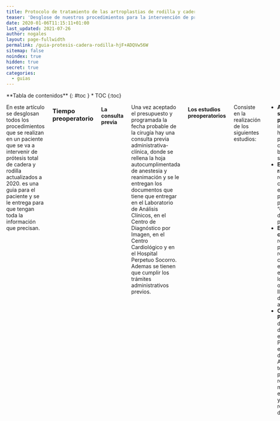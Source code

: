 ```yaml
---
title: Protocolo de tratamiento de las artroplastias de rodilla y cadera
teaser: 'Desglose de nuestros procedimientos para la intervención de prótesis total de cadera o rodilla.'
date: 2020-01-06T11:15:11+01:00
last_updated: 2021-07-26
author: nogales
layout: page-fullwidth
permalink: /guia-protesis-cadera-rodilla-hjF+ADQVw56W
sitemap: false
noindex: true
hidden: true
secret: true
categories: 
  - guias
---
```

<div class="row">
<div class="medium-4 medium-push-8 columns" markdown="1">
<div class="panel radius" markdown="1">
**Tabla de contenidos**
{: #toc }
*  TOC
{:toc}
</div>
</div><!-- /.medium-4.columns -->



<div class="medium-8 medium-pull-4 columns" markdown="1">

En este artículo se desglosan todos los procedimientos que se realizan en un paciente que se va a intervenir de prótesis total de cadera y rodilla actualizados a 2020. es una guia para el paciente y se le entrega para que tengan toda la información que precisan.

### Tiempo preoperatorio
#### La consulta previa
Una vez aceptado el presupuesto y programada la fecha probable de la cirugía hay una consulta previa administrativa-clínica, donde se rellena la hoja autocumplimentada de anestesia y reanimación y se le entregan los documentos que tiene que entregar en el Laboratorio de Análisis Clínicos, en el Centro de Diagnóstico por Imagen, en el Centro Cardiológico y en el Hospital Perpetuo Socorro. Ademas se tienen que cumplir los trámites administrativos previos. 

#### Los estudios preoperatorios
Consiste en la realización de los siguientes estudios:
- **Analítica sanguínea preoperatoria** incluyendo hemograma, pruebas de coagulación, bioquímica básica y serología vírica.
- **Estudio radiográfico** de rodilla y/o cadera con marcador esférico para planificación preoperatoria con “e-templates” y Rx de Tórax 2 proyecciones.
- **Estudio cardiológico** realizado por un profesional reconocido, que completa con electrocardiograma,
ecocardiograma y lo que estime oportuno para llegar a un diagnóstico y autorizar la cirugía.
- **Consulta de Preanestesia** desde septiembre de 2018 se realiza en el Hospital Perpetuo Socorro esta consulta, donde el Médico Anestesista valora todo el preoperatorio realizado por la mañana y le indica el tipo de anestesia y todo lo relacionado con dicha actividad.

Las tres primeras pruebas se realizan por la mañana y la consulta de preanestesia se realiza a primera hora de la tarde, todas las consultas son programadas previamente por este Centro. 

#### La consulta preoperatoria
Después de la consulta de preanestesia tendrá una consulta conmigo en este Centro, para preparar la cirugía que se realizará según el siguiente protocolo preoperatorio.

- Se le explica el procedimiento de ingreso, el tiempo de estancia hospitalaria
- Se le explican los riesgos y características de la intervención quirúrgica y se le da a firmar el **consentimiento informado**.
- Se le entrega la receta con la **medicación peri y post-operatoria** que tendrá que llevar junto a un informe médico breve para su médico de cabecera.
- Se le entregan 2 muletas o bastones ingleses y se le explica como debe caminar, adjuntándole un folleto explicativo de los mismos. Y se le invita a que se entrene antes de la cirugía.
- Por último **se le entrega un dispositivo de presión pulsátil intermitente** de los miembros inferiores del modelo Venapro o Venaflow Elite, para usar después de la cirugía. Dicho dispositivo se aplica en las piernas y provoca una mejora del retorno venoso, que evita el edema residual y minimiza la aparición de la trombosis venosa profunda. 

### Hospitalización
#### El preingreso
Dos días antes de la cirugía hay que realizar un test PCR para el SARS-2 COVID 19 y las pruebas cruzadas sanguineas. Ambas pruebas se realizarán el HOSPITAL PERPETUO SOCORRO. Asimismo se recomendará ponerse un enema de limpieza dos días antes y la noche antes de la cirugía. A las 20 horas de la víspera de la cirugía se pondrá heparina de bajo peso molecular subcutanea para prevenir la trombosis venosa profunda y el tromboembolismo pulmonar. A partir de las 12 de la noche dieta oral absoluta.

#### El ingreso
A las 5 de la mañana se tomará un GATORADE con una medicación específica que se le recomendará el día de la consulta preoperatoria. No debe tomar nada sólido aparte de lo prescrito.
A las 7 de la mañana ingresará en el HOSPITAL PERPETUO SOCORRO por el Servicio de Urgencias para acudir a su habitación, donde preparán todo lo necesario para acudir a quirófano.

#### La cirugía
Por la mañana temprano se administrará medicación analgésica oral y endovenosa como parte del protocolo quirúrgico además de tomar un GATORADE. Dicho protocolo es el recomendado por la Academia Americana de Cirujanos Ortopédicos, la Academia Americana de Anestesia y por la Sociedad Española de Anestesia y Reanimación.

En quirófano se realizará la anestesia programada y se procederá a la cirugía de la rodilla o la cadera según planificación preoperatoria. 

#### El postoperatorio
Tras la cirugía pasará a la Unidad de Reanimación, que en este Hospital corresponde a la UNIDAD DE MEDICINA INTENSIVA.

Allí estará unas horas, hasta comprobar la estabilidad clínica del paciente con monitorización continua y comenzará el tratamiento mecánico de la prevención de la trombosis venosa profunda mediante la aplicación del dispositivo de presión pulsátil intermitente de los pies denominado Venaflow Elite que llevará puesto de forma constante durante las siguientes 24 horas. 

Tras la estancia en la UMI, se remite a la Unidad de Diagnóstico por Imagen para realizar estudio radiográfico postoperatorio y a continuación se trasladará en camilla hasta su habitación.

Al día siguiente se realizará cura seca de la herida quirúrgica, se retirará el redón de aspiración que lleva puesto y se le colocarán las medias elásticas que se le facilitará en el mismo Hospital. Se valorará el análisis de sangre realizado esa mañana y si es correcto, se levantará al paciente y comenzará la deambulación con muletas, según las normas dadas antes de la cirugía. Si el paciente supera todas estas tareas, será dado de alta hospitalaria con los informes médicos de la cirugía, la analítica realizada esa mañana y el informe de trazabilidad del implante protésico. Este último es importante que lo guarde el paciente, toda vez que es información relevante de la prótesis implantada. 

### En su domicilio
- Una vez en su domicilio, podrá caminar con bastones, podrá moverse por la casa de forma independiente y deberá llevar puestas las medias elásticas durante el día y usar el dispositivo de presión pulsátil intermitente durante al menos 8 horas al día para mejorar su retorno venoso y evitar complicaciones vasculares y el edema residual.
- En 48 horas irá por su domicilio un Fisioterapeuta para comenzar la recuperación funcional de la articulación afecta, yendo 5 días a la semana durante 20 sesiones.
- A los 13 días aproximadamente irá por este Centro para retirar los puntos de sutura quirúrgica y para valorar la evolución experimentada.
- Durante las siguientes semanas irá quitándose los bastones, irá disminuyendo el dolor y tendrá una ganancia de la movilidad y la fuerza de la articulación operada. En general a partir de la semana podrá conducir su vehículo automóvil.
- El control clínico será periódico durante un año, tratando aquellas situaciones que pudieran aparecer a lo largo de ese tiempo.
- Al año de la intervención, si todo esta bien, se le dará de alta médica, recomendándole controles periódicos bianuales con estudios radiográficos cada 2 o cada 4 años. 


### Contenido en PDF

Documento de PDF: [PROTOCOLO DE TRATAMIENTO DE ARTROPLASTIAS DE RODILLA Y CADERA](https://www.nogales.eu/wp-content/uploads/2020/01/PROTOCOLO-DE-TRATAMIENTO-DE-ARTROPLASTIAS-DE-RODILLA-Y-CADERA1.pdf)

</div><!-- /.medium-8.columns -->
</div><!-- /.row -->